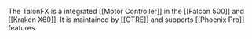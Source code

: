 The TalonFX is a integrated [[Motor Controller]] in the [[Falcon 500]] and [[Kraken X60]]. It is maintained by [[CTRE]] and supports [[Phoenix Pro]] features.